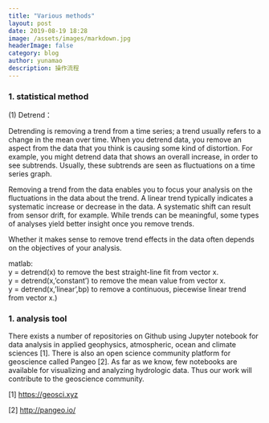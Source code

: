 ```yaml
---
title: "Various methods"
layout: post
date: 2019-08-19 18:28
image: /assets/images/markdown.jpg
headerImage: false
category: blog
author: yunamao
description: 操作流程
---
```


### 1. <strong> statistical method </strong><br>
  (1) Detrend：

Detrending is removing a trend from a time series; a trend usually refers to a change in the mean over time. When you detrend data, you remove an aspect from the data that you think is causing some kind of distortion. For example, you might detrend data that shows an overall increase, in order to see subtrends. Usually, these subtrends are seen as fluctuations on a time series graph.<br>

Removing a trend from the data enables you to focus your analysis on the fluctuations in the data about the trend. A linear trend typically indicates a systematic increase or decrease in the data. A systematic shift can result from sensor drift, for example. While trends can be meaningful, some types of analyses yield better insight once you remove trends.<br>

Whether it makes sense to remove trend effects in the data often depends on the objectives of your analysis.

matlab:<br>
y = detrend(x) to remove the best straight-line fit from vector x.<br>
y = detrend(x,’constant’) to remove the mean value from vector x.<br>
y = detrend(x,’linear’,bp) to remove a continuous, piecewise linear trend from vector x.)<br>
### 1. <strong> analysis tool </strong><br>

There exists a number of repositories on Github using Jupyter notebook for data analysis in applied geophysics, atmospheric, ocean and climate sciences [1].  There is also an open science community platform for geoscience called Pangeo [2]. As far as we know, few notebooks are available for visualizing and analyzing hydrologic data. Thus our work will contribute to the geoscience community.

[1] https://geosci.xyz

[2] http://pangeo.io/
